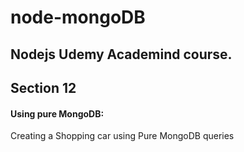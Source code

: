 # node-mongoDB
## Nodejs  Udemy Academind course.
## Section 12

#### Using pure MongoDB:
Creating a Shopping car using Pure MongoDB queries

